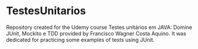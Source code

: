 # TestesUnitarios

Repository created for the Udemy course Testes unitários em JAVA: Domine JUnit, Mockito e TDD provided by Francisco Wagner Costa Aquino. It was dedicated for practicing some examples of tests using JUnit.